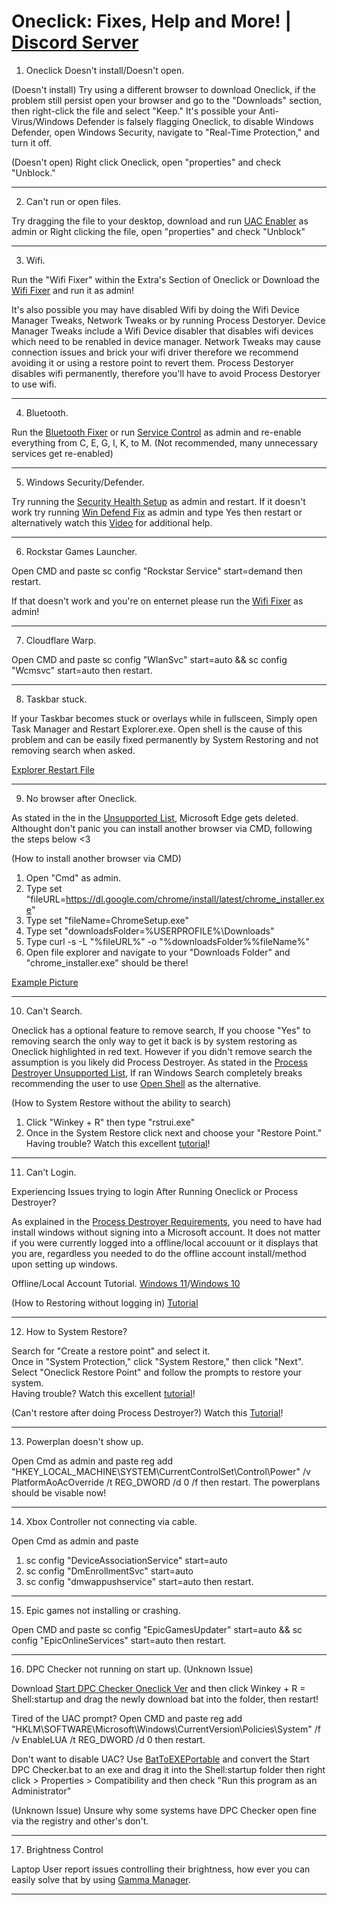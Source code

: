 # Oneclick: Fixes, Help and More! | [Discord Server](https://discord.gg/B8EmFVkdFU)

1. Oneclick Doesn't install/Doesn't open.

(Doesn't install)
Try using a different browser to download Oneclick, if the problem still persist open your browser and go to the "Downloads" section, then right-click the file and select "Keep." It's possible your Anti-Virus/Windows Defender is falsely flagging Oneclick, to disable Windows Defender, open Windows Security, navigate to "Real-Time Protection," and turn it off.

(Doesn't open)
Right click Oneclick, open "properties" and check "Unblock."
___

2. Can't run or open files.
   
Try dragging the file to your desktop, download and run [UAC Enabler](https://github.com/QuakedK/Downloads/blob/main/UAC%20Enabler.bat) as admin or Right clicking the file, open "properties" and check "Unblock"

___   

3. Wifi.
   
Run the "Wifi Fixer" within the Extra's Section of Oneclick or Download the [Wifi Fixer](https://github.com/QuakedK/Downloads/blob/main/Turn%20On%20Wifi.bat) and run it as admin!

It's also possible you may have disabled Wifi by doing the Wifi Device Manager Tweaks, Network Tweaks or by running Process Destoryer. Device Manager Tweaks include a Wifi Device disabler that disables wifi devices which need to be renabled in device manager. Network Tweaks may cause connection issues and brick your wifi driver therefore we recommend avoiding it or using a restore point to revert them. Process Destoryer disables wifi permanently, therefore you'll have to avoid Process Destoryer to use wifi.
___

4. Bluetooth.

Run the [Bluetooth Fixer](https://github.com/QuakedK/Downloads/blob/main/Bluetooth%20Fixer.bat) or run [Service Control](https://github.com/QuakedK/Downloads/blob/main/Service%20Control.bat) as admin and re-enable everything from  C, E, G, I, K, to M. (Not recommended, many unnecessary services get re-enabled)
___

5. Windows Security/Defender.
   
Try running the [Security Health Setup](https://github.com/QuakedK/Downloads/blob/main/securityhealthsetup_e16941e14861a6d24750ecdf05c548189b33182a.exe) as admin and restart. If it doesn't work try running [Win Defend Fix](https://github.com/QuakedK/Downloads/blob/main/Win%20Defend%20Fix.bat) as admin and type Yes then restart or alternatively watch this [Video](https://www.youtube.com/watch?v=P5Y9EASsK9Y) for additional help.
___

6. Rockstar Games Launcher.

Open CMD and paste sc config "Rockstar Service" start=demand then restart.

If that doesn't work and you're on enternet please run the [Wifi Fixer](https://github.com/QuakedK/Downloads/blob/main/Turn%20On%20Wifi.bat) as admin!
___

7. Cloudflare Warp.

Open CMD and paste sc config "WlanSvc" start=auto &&  sc config "Wcmsvc" start=auto then restart.
___

8. Taskbar stuck.

If your Taskbar becomes stuck or overlays while in fullsceen, Simply open Task Manager and Restart Explorer.exe.
Open shell is the cause of this problem and can be easily fixed permanently by System Restoring and not removing search when asked.

[Explorer Restart File](https://github.com/QuakedK/Downloads/blob/main/Explorer%20Restart.bat)
___

9. No browser after Oneclick.

As stated in the in the [Unsupported List](<https://github.com/QuakedK/Oneclick/blob/main/Unsupported%20Features.md>), Microsoft Edge gets deleted. Althought don't panic you can install another browser via CMD, following the steps below <3

(How to install another browser via CMD)
1. Open "Cmd" as admin.
2. Type set "fileURL=https://dl.google.com/chrome/install/latest/chrome_installer.exe"
3. Type set "fileName=ChromeSetup.exe"
4. Type set "downloadsFolder=%USERPROFILE%\Downloads\"
5. Type curl -s -L "%fileURL%" -o "%downloadsFolder%\%fileName%"
6. Open file explorer and navigate to your "Downloads Folder" and "chrome_installer.exe" should be there!

[Example Picture](https://imgur.com/a/Q9rWHqr)
___

10. Can't Search.

Oneclick has a optional feature to remove search, If you choose "Yes" to removing search the only way to get it back is by system restoring as Oneclick highlighted in red text. However if you didn't remove search the assumption is you likely did Process Destroyer. As stated in the [Process Destroyer Unsupported List](<https://github.com/QuakedK/Process-Destroyer/blob/main/Unsupported%20Features.md>), If ran Windows Search completely breaks recommending the user to use [Open Shell](<https://github.com/Open-Shell/Open-Shell-Menu>) as the alternative.

(How to System Restore without the ability to search)
1.  Click "Winkey + R" then type "rstrui.exe"
2. Once in the System Restore click next and choose your "Restore Point."
Having trouble? Watch this excellent [tutorial](<https://www.youtube.com/watch?v=reOct_5rm00>)!
___

11. Can't Login.

Experiencing Issues trying to login After Running Oneclick or Process Destroyer?

As explained in the [Process Destroyer Requirements](<https://github.com/QuakedK/Process-Destroyer/blob/main/Requirements.md>), you need to have had install windows without signing into a Microsoft account. It does not matter if you were currently logged into a offline/local accouunt or it displays that you are, regardless you needed to do the offline account install/method upon setting up windows.

Offline/Local Account Tutorial. [Windows 11](<https://youtu.be/VOtOEEGxbu4?si=Q9WdHbVFJQExuPk8>)/[Windows 10](<https://www.youtube.com/watch?v=rHEgHumzjVQ>)

(How to Restoring without logging in)
[Tutorial](<https://www.tiktok.com/t/ZTYoQrNHx/>)    
___

12. How to System Restore?
    
Search for "Create a restore point" and select it.  
Once in "System Protection," click "System Restore," then click "Next".  
Select "Oneclick Restore Point" and follow the prompts to restore your system.  
Having trouble? Watch this excellent [tutorial](<https://www.youtube.com/watch?v=reOct_5rm00>)!

(Can't restore after doing Process Destroyer?)
Watch this [Tutorial](https://www.tiktok.com/t/ZTYoQrNHx/)!
___

13. Powerplan doesn't show up.

Open Cmd as admin and paste reg add "HKEY_LOCAL_MACHINE\SYSTEM\CurrentControlSet\Control\Power" /v PlatformAoAcOverride /t REG_DWORD /d 0 /f then restart. The powerplans should be visable now!

___

14. Xbox Controller not connecting via cable.

Open Cmd as admin and paste
1. sc config "DeviceAssociationService" start=auto
2. sc config "DmEnrollmentSvc" start=auto 
3. sc config "dmwappushservice" start=auto 
then restart.

___

15. Epic games not installing or crashing.

Open CMD and paste sc config "EpicGamesUpdater" start=auto &&  sc config "EpicOnlineServices" start=auto then restart.

___

16. DPC  Checker not running on start up. (Unknown Issue)

Download [Start DPC Checker Oneclick Ver](https://github.com/QuakedK/Downloads/blob/main/Start%20DPC%20Checker%20Oneclick%20Ver.bat) and then click Winkey + R = Shell:startup and drag the newly download bat into the folder, then restart!

Tired of the UAC prompt? Open CMD and paste reg add "HKLM\SOFTWARE\Microsoft\Windows\CurrentVersion\Policies\System" /f /v EnableLUA /t REG_DWORD /d 0 then restart.

Don't want to disable UAC? Use [BatToEXEPortable](https://github.com/Makazzz/BatToExePortable) and convert the Start DPC Checker.bat to an exe and drag it into the Shell:startup folder then right click > Properties > Compatibility and then check "Run this program as an Administrator"

(Unknown Issue) Unsure why some systems have DPC Checker open fine via the registry and other's don't.
___

17. Brightness Control

Laptop User report issues controlling their brightness, how ever you can easily solve that by using [Gamma Manager](https://github.com/luan5431/Gamma-Manager).

___
